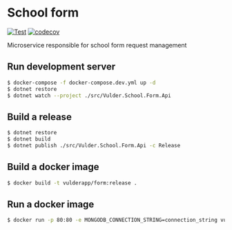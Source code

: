 # School form
[![Test](https://github.com/VulderApp/SchoolForm/actions/workflows/test.yml/badge.svg)](https://github.com/VulderApp/SchoolForm/actions/workflows/test.yml)
[![codecov](https://codecov.io/gh/VulderApp/SchoolForm/branch/dev/graph/badge.svg?token=4WP3BI0J8M)](https://codecov.io/gh/VulderApp/SchoolForm)

Microservice responsible for school form request management

## Run development server
```bash
$ docker-compose -f docker-compose.dev.yml up -d
$ dotnet restore
$ dotnet watch --project ./src/Vulder.School.Form.Api
```

## Build a release
```bash
$ dotnet restore
$ dotnet build
$ dotnet publish ./src/Vulder.School.Form.Api -c Release
```

## Build a docker image
```bash
$ docker build -t vulderapp/form:release .
```
## Run a docker image
```bash
$ docker run -p 80:80 -e MONGODB_CONNECTION_STRING=connection_string vulderapp/form:release
```